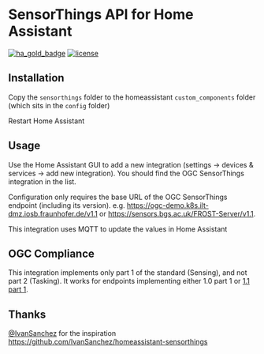 # SensorThings API for Home Assistant

[![ha_gold_badge](https://img.shields.io/badge/Home%20Assistant-Gold%20Tier-yellow.svg)](https://developers.home-assistant.io/docs/core/integration-quality-scale/)
[![license](https://img.shields.io/badge/license-GPL3-green.svg)](LICENSE)

## Installation

Copy the `sensorthings` folder to the homeassistant `custom_components` folder (which sits in the `config` folder)

Restart Home Assistant

## Usage

Use the Home Assistant GUI to add a new integration (settings → devices & services → add new integration). You should find the OGC SensorThings integration in the list.

Configuration only requires the base URL of the OGC SensorThings endpoint (including its version). e.g. https://ogc-demo.k8s.ilt-dmz.iosb.fraunhofer.de/v1.1 or https://sensors.bgs.ac.uk/FROST-Server/v1.1.

This integration uses MQTT to update the values in Home Assistant

## OGC Compliance

This integration implements only part 1 of the standard (Sensing), and not part 2 (Tasking). It works for endpoints implementing either 1.0 part 1 or [1.1 part 1](http://www.opengis.net/doc/is/sensorthings/1.1).

## Thanks

[@IvanSanchez](https://github.com/IvanSanchez) for the inspiration https://github.com/IvanSanchez/homeassistant-sensorthings
